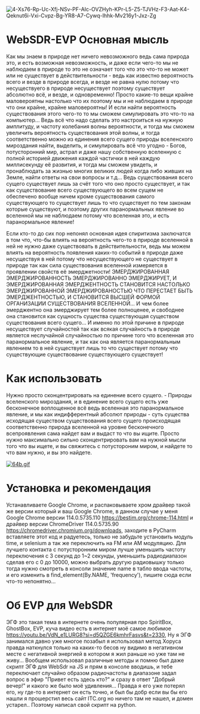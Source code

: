 ![4-Xs76-Rp-Uc-Xfj-NSv-PF-AIc-OVZHyh-KPr-L5-Z5-TJVHz-F3-Aat-K4-Qeknut6i-Vxi-Cvpz-Bg-YR8-A7-Cywq-Ihhk-Mv216y1-Jxz-Zg](https://github.com/MakarovDs777/WebSDR-EVP/assets/42496353/28f69ecb-c82a-4807-8f27-3d31d2307c86)
# WebSDR-EVP Основная мысль
Как мы знаем в природе нет ничего невозможного ведь сама природа это, и есть возможная невозможность, и даже если чего-то мы не наблюдаем в природе то это не означает того что это что-то не может или не существует в действительности - ведь как известно вероятность всего и везде в природе всегда, и везде не равна нулю потому что несуществуего в природе несуществует поэтому существует абсолютно всё, и везде, и одновременно! Просто какие-то вещи крайне маловероятны настолько что их поэтому мы и не наблюдаем в природе что они крайне, крайне маловероятны! И если найти вероятность существования этого чего-то то мы сможем симулировать это что-то на компьютер... Ведь всё что надо сделать это настроиться на нужную амплитуду, и частоту колебания волны вероятности, и тогда мы сможем увеличить вероятность существования этой волны, и тогда соответственно можно из единения всего сущего природы вселенского мироздания найти, выделить, и симулировать всё что угодно - Богов, потусторонний мир, астрал и даже нашу собственную вселенную с полной историей движения каждой частички в ней каждую миллисекунду её развития, и тогда мы сможем увидеть, и пронаблюдать за жизнью многих великих людей когда либо живших на Земле, найти ответы на свои вопросы и т.д... Ведь существования всего сущего существует лишь за счёт того что оно просто существует, и так как существование всего существующего во всем сущем не обеспечено вообще ничем кроме существования самого существующего то существует лишь то что существует по тем законам которые существуют, и поэтому других паранормальных явление во вселенной мы не наблюдаем потому что вселенная это, и есть паранормальное явление! 

Если кто-то до сих пор непонял основная идея спиритизма заключатся в том что, что-бы влиять на вероятность чего-то в природе вселенной в ней не нужно даже существовать в действительности, ведь мы можем влиять на вероятность появления каких-то событий в природе даже несуществуя в ней потому что несуществующего не существует в природе так как сила существования вселенной измеряется в проявлении свойств её эмерджетности! ЭМЕРДЖИРОВАННАЯ ЭМЕРДЖИРОВАННОСТЬ ЭМЕРДЖИРОВАННО ЭМЕРДЖИРУЕТ, И ЭМЕРДЖИРОВАННАЯ ЭМЕРДЖЕНТНОСТЬ СТАНОВИТСЯ НАСТОЛЬКО ЭМЕРДЖИРОВАННОЙ ЭМЕРДЖИРОВАНОСТЬЮ ЧТО ПЕРЕСТАЕТ БЫТЬ ЭМЕРДЖЕНТНОСТЬЮ, И СТАНОВИТСЯ ВЫСШЕЙ ФОРМОЙ ОРГАНИЗАЦИИ СУЩЕСТВОВАНИЯ ВСЕЛЕННОЙ... И чем более эмерджентно она эмерджирует тем более полноценее, и свободнее она становится как сущность существа существующая существом существования всего сущего... И именно по этой причине в природе несуществует случайностей так как всякая случайность в природе является неслучайной случайностью по причине того что вселенная это паранормальное явление, и так как она является паранормальным явлением то в ней существует лишь то что существует потому что существующие существование существующего существует!

# Как использовать
Нужно просто сконцентрировать на единение всего сущего. - Природы вселенского мироздания, и в единение всего сущего есть уже бесконечное воплощенное всё ведь вселенная это паранормальное явление, и мы как индифферентный абсолют природы - суть существа исходящая существом существования всего сущего происходящая соответственно природа вселенной на уровне бесконечного всепроявления сама найдет вам и выдаст то что вы ищите. Просто нужно максимально сильно сконцентрировать вам на нужной мысли того что вы ищете, и вы свяжитесь с потустороним миром, и найдете то что вам нужно, и вы это найдете. 

[![64b.gif](https://i.postimg.cc/SQ3zQYL6/64b.gif)](https://postimg.cc/0rGNcQBj)

# Установка и рекомендация
Устанавливаете Google Chrome, и распаковываете хром драйвер такой же версии который и ваш Google Chrome, в данном случае у меня Google Chrome версии 114.0.5735.110 https://bestim.org/chrome-114.html и драйвер версии ChromeDriver 114.0.5735.90 https://chromedriver.chromium.org/downloads, заходите в PyCharm вставляете этот код и радуетесь, только не забудьте установить модуль time, и selenium а так же переключить на FM или AM модуляцию. Для лучшего контакта с потусторонним миром лучше уменьшить частоту переключения с 3 секунд до 1~2 секунды, уменьшить радиодиапазон сделав его с 0 до 10000, можно выбрать другую радиовышку только тогда нужно смотреть в консоли значение name в табло ввода частоты, и его изменить в find_element(By.NAME, 'frequency'), пишите сюда если что-то непонятно...

# Об EVP для WebSDR
ЭГФ это такая тема в интернете очень популярная про SpiritBox, GhostBox, EVP, куча видео есть в интернет моё самое любимое https://youtu.be/VdN_e1LURG8?si=d5QZGE6kmhrFasvs&t=2330, Ну я ЭГФ занимался давно уже многое позабыл я использовал метод Хоруса правда наткнулся только на каких-то бесов ну видимо в негативном месте с негативной энергией в котором я жил раньше но уже там не живу... Вообщем использовал различные методы и помню был даже скрипт ЭГФ для WebSdr на JS и прям в консоле вводишь, и тебе переключает случайно образом радиочастоты в диапазоне задал вопрос в эфир "Привет есть здесь кто?" и сразу в ответ "Добрый вечер!" и какого же было моё удивления... Правда я его уже потерял его, ну где-то в интернет он есть точно, и был бы добр если вы бы его нашли я прошерстил весь сайт ITC.org но ничего там не нашел, и домен устарел.. Поэтому написал свой скрипт на python.
